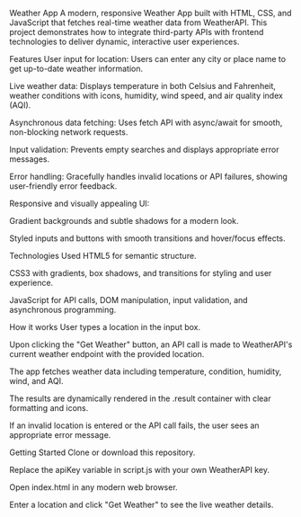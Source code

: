 Weather App
A modern, responsive Weather App built with HTML, CSS, and JavaScript that fetches real-time weather data from WeatherAPI. This project demonstrates how to integrate third-party APIs with frontend technologies to deliver dynamic, interactive user experiences.

Features
User input for location: Users can enter any city or place name to get up-to-date weather information.

Live weather data: Displays temperature in both Celsius and Fahrenheit, weather conditions with icons, humidity, wind speed, and air quality index (AQI).

Asynchronous data fetching: Uses fetch API with async/await for smooth, non-blocking network requests.

Input validation: Prevents empty searches and displays appropriate error messages.

Error handling: Gracefully handles invalid locations or API failures, showing user-friendly error feedback.

Responsive and visually appealing UI:

Gradient backgrounds and subtle shadows for a modern look.

Styled inputs and buttons with smooth transitions and hover/focus effects.

Technologies Used
HTML5 for semantic structure.

CSS3 with gradients, box shadows, and transitions for styling and user experience.

JavaScript for API calls, DOM manipulation, input validation, and asynchronous programming.

How it works
User types a location in the input box.

Upon clicking the "Get Weather" button, an API call is made to WeatherAPI's current weather endpoint with the provided location.

The app fetches weather data including temperature, condition, humidity, wind, and AQI.

The results are dynamically rendered in the .result container with clear formatting and icons.

If an invalid location is entered or the API call fails, the user sees an appropriate error message.

Getting Started
Clone or download this repository.

Replace the apiKey variable in script.js with your own WeatherAPI key.

Open index.html in any modern web browser.

Enter a location and click "Get Weather" to see the live weather details.
